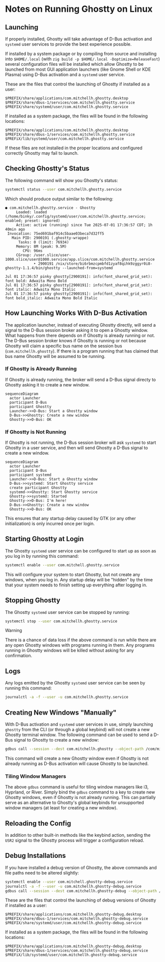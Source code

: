 # Notes on Running Ghostty on Linux

## Launching

If properly installed, Ghostty will take advantage of D-Bus activation and
`systemd` user services to provide the best experience possible.

If installed by a system package or by compiling from source and installing
into `$HOME/.local` (with `zig build -p $HOME/.local -Doptimize=ReleaseFast`)
several configuration files will be installed which allow Ghostty to be launched
from most GUI application launchers (like Gnome Shell or KDE Plasma) using D-Bus
activation and a `systemd` user service.

These are the files that control the launching of Ghostty if installed as
a user:

```
$PREFIX/share/applications/com.mitchellh.ghostty.desktop
$PREFIX/share/dbus-1/services/com.mitchellh.ghostty.service
$PREFIX/share/systemd/user/com.mitchellh.ghostty.service
```

If installed as a system package, the files will be found in the following
locations:

```
$PREFIX/share/applications/com.mitchellh.ghostty.desktop
$PREFIX/share/dbus-1/services/com.mitchellh.ghostty.service
$PREFiX/lib/systemd/user/com.mitchellh.ghostty.service
```

If these files are not installed in the proper locations and configured
correctly Ghostty may fail to launch.

## Checking Ghostty's Status

The following command will show you Ghostty's status:

```sh
systemctl status --user com.mitchellh.ghostty.service
```

Which should produce output similar to the following:

```
● com.mitchellh.ghostty.service - Ghostty
     Loaded: loaded (/home/binky/.config/systemd/user/com.mitchellh.ghostty.service; enabled; preset: ignored)
     Active: active (running) since Tue 2025-07-01 17:36:57 CDT; 1h 40min ago
 Invocation: 75ed691baf914c5baae03beca7d32ff5
   Main PID: 2900191 (.ghostty-wrappe)
      Tasks: 0 (limit: 76934)
     Memory: 8M (peak: 9.5M)
        CPU: 96ms
     CGroup: /user.slice/user-1000.slice/user@1000.service/app.slice/com.mitchellh.ghostty.service
             ‣ 2900191 /nix/store/bi6rbmzcpmbfd1zyaf8qihk9zggyr0i8-ghostty-1.1.4/bin/ghostty --launched-from=systemd

Jul 01 17:36:57 pinky ghostty[2900191]: info(font_shared_grid_set): font bold: Adwaita Mono Bold
Jul 01 17:36:57 pinky ghostty[2900191]: info(font_shared_grid_set): font italic: Adwaita Mono Italic
Jul 01 17:36:57 pinky ghostty[2900191]: info(font_shared_grid_set): font bold_italic: Adwaita Mono Bold Italic
```

## How Launching Works With D-Bus Activation

The application launcher, instead of executing Ghostty directly, will send a
signal to the D-Bus session broker asking it to open a Ghostty window. What
happens from there depends on if Ghostty is already running or not. The D-Bus
session broker knows if Ghostty is running or not because Ghostty will claim
a specific bus name on the session bus (`com.mitchellh.ghostty`). If there is
a program running that has claimed that bus name Ghostty will be assumed to
be running.

### If Ghostty is Already Running

If Ghostty is already running, the broker will send a D-Bus signal directy to
Ghostty asking it to create a new window.

```mermaid
sequenceDiagram
  actor Launcher
  participant D-Bus
  participant Ghostty
  Launcher->>D-Bus: Start a Ghostty window
  D-Bus->>Ghostty: Create a new window
  Ghostty->>D-Bus: OK
```

### If Ghostty is Not Running

If Ghostty is not running, the D-Bus session broker will ask `systemd` to start
Ghostty in a user service, and then will send Ghostty a D-Bus signal to create a
new window.

```mermaid
sequenceDiagram
  actor Launcher
  participant D-Bus
  participant systemd
  Launcher->>D-Bus: Start a Ghostty window
  D-Bus->>systemd: Start Ghostty service
  create participant Ghostty
  systemd->>Ghostty: Start Ghostty service
  Ghostty->>systemd: Started
  Ghostty->>D-Bus: I'm here!
  D-Bus->>Ghostty: Create a new window
  Ghostty->>D-Bus: OK
```

This ensures that any startup delay caused by GTK (or any other initialization) is
only incurred once per login.

## Starting Ghostty at Login

The Ghostty `systemd` user service can be configured to start up as soon as you
log in by running this command:

```sh
systemctl enable --user com.mitchell.ghostty.service
```

This will configure your system to start Ghostty, but not create any windows,
when you log in. Any startup delay will be "hidden" by the time that your system
needs to finish setting up everything after logging in.

## Stopping Ghostty

The Ghostty `systemd` user service can be stopped by running:

```sh
systemctl stop --user com.mitchellh.ghostty.service
```

> [!WARNING]
>
> There is a chance of data loss if the above command is run while there are any
> open Ghostty windows with programs running in them. Any programs running in
> Ghostty windows will be killed without asking for any confirmation.

## Logs

Any logs emitted by the Ghostty `systemd` user service can be seen by running
this command:

```sh
journalctl -a -f --user -u com.mitchellh.ghostty.service
```

## Creating New Windows "Manually"

With D-Bus activation and `systemd` user services in use, simply launching
`ghostty` from the CLI (or through a global keybind) will not create a new
Ghostty terminal window. The following command can be used to send a D-Bus
signal to Ghostty to create a new window:

```sh
gdbus call --session --dest com.mitchellh.ghostty --object-path /com/mitchellh/ghostty --method org.gtk.Actions.Activate new-window [] []
```

This command will create a new Ghostty window even if Ghostty is not already
running as D-Bus activation will cause Ghostty to be launched.

### Tiling Window Managers

The above `gdbus` command is useful for tiling window managers like i3,
Hyprland, or River. Simply bind the `gdbus` command to a key to create new
Ghostty windows, even if Ghostty is not already running. This can partially
serve as an alternative to Ghostty's global keybinds for unsupported window
managers (at least for creating a new window).

## Reloading the Config

In addition to other built-in methods like the keybind action, sending the
`USR2` signal to the Ghostty process will trigger a configuration reload.

## Debug Installations

If you have installed a debug version of Ghostty, the above commands and file
paths need to be altered slightly:

```sh
systemctl enable --user com.mitchell.ghostty-debug.service
journalctl -a -f --user -u com.mitchellh.ghostty-debug.service
gdbus call --session --dest com.mitchellh.ghostty-debug --object-path /com/mitchellh/ghostty_debug --method org.gtk.Actions.Activate new-window [] []
```

These are the files that control the launching of debug versions of Ghostty if
installed as a user:

```
$PREFIX/share/applications/com.mitchellh.ghostty-debug.desktop
$PREFIX/share/dbus-1/services/com.mitchellh.ghostty-debug.service
$PREFIX/share/systemd/user/com.mitchellh.ghostty-debug.service
```

If installed as a system package, the files will be found in the following
locations:

```
$PREFIX/share/applications/com.mitchellh.ghostty-debug.desktop
$PREFIX/share/dbus-1/services/com.mitchellh.ghostty-debug.service
$PREFiX/lib/systemd/user/com.mitchellh.ghostty-debug.service
```

